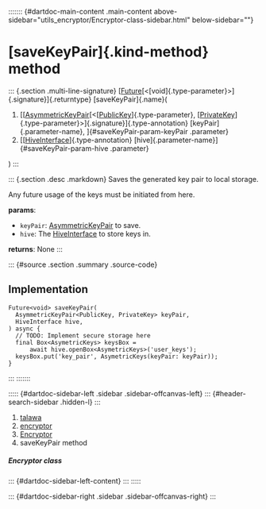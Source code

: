 ::::::: {#dartdoc-main-content .main-content above-sidebar="utils_encryptor/Encryptor-class-sidebar.html" below-sidebar=""}
<div>

# [saveKeyPair]{.kind-method} method

</div>

::: {.section .multi-line-signature}
[[Future](https://api.flutter.dev/flutter/dart-core/Future-class.html)[\<[void]{.type-parameter}\>]{.signature}]{.returntype}
[saveKeyPair]{.name}(

1.  [[[AsymmetricKeyPair](https://pub.dev/documentation/pointycastle/3.9.1/pointycastle/AsymmetricKeyPair-class.html)[\<[[PublicKey](https://pub.dev/documentation/pointycastle/3.9.1/pointycastle/PublicKey-class.html)]{.type-parameter},
    [[PrivateKey](https://pub.dev/documentation/pointycastle/3.9.1/pointycastle/PrivateKey-class.html)]{.type-parameter}\>]{.signature}]{.type-annotation}
    [keyPair]{.parameter-name}, ]{#saveKeyPair-param-keyPair .parameter}
2.  [[[HiveInterface](https://pub.dev/documentation/hive/2.2.3/hive/HiveInterface-class.html)]{.type-annotation}
    [hive]{.parameter-name}]{#saveKeyPair-param-hive .parameter}

)
:::

::: {.section .desc .markdown}
Saves the generated key pair to local storage.

Any future usage of the keys must be initiated from here.

**params**:

-   `keyPair`:
    [AsymmetricKeyPair](https://pub.dev/documentation/pointycastle/3.9.1/pointycastle/AsymmetricKeyPair-class.html)
    to save.
-   `hive`: The
    [HiveInterface](https://pub.dev/documentation/hive/2.2.3/hive/HiveInterface-class.html)
    to store keys in.

**returns**: None
:::

::: {#source .section .summary .source-code}
## Implementation

``` language-dart
Future<void> saveKeyPair(
  AsymmetricKeyPair<PublicKey, PrivateKey> keyPair,
  HiveInterface hive,
) async {
  // TODO: Implement secure storage here
  final Box<AsymetricKeys> keysBox =
      await hive.openBox<AsymetricKeys>('user_keys');
  keysBox.put('key_pair', AsymetricKeys(keyPair: keyPair));
}
```
:::
:::::::

::::: {#dartdoc-sidebar-left .sidebar .sidebar-offcanvas-left}
::: {#header-search-sidebar .hidden-l}
:::

1.  [talawa](../../index.html)
2.  [encryptor](../../utils_encryptor/)
3.  [Encryptor](../../utils_encryptor/Encryptor-class.html)
4.  saveKeyPair method

##### Encryptor class

::: {#dartdoc-sidebar-left-content}
:::
:::::

::: {#dartdoc-sidebar-right .sidebar .sidebar-offcanvas-right}
:::
